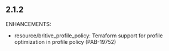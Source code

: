 ## 2.1.2

ENHANCEMENTS:

* resource/britive_profile_policy: Terraform support for profile optimization in profile policy (PAB-19752)